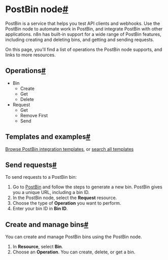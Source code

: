 [](https://github.com/n8n-io/n8n-docs/edit/main/docs/integrations/builtin/app-nodes/n8n-nodes-base.postbin.md "Edit this page")

# PostBin node[#](#postbin-node "Permanent link")

PostBin is a service that helps you test API clients and webhooks. Use the PostBin node to automate work in PostBin, and integrate PostBin with other applications. n8n has built-in support for a wide range of PostBin features, including creating and deleting bins, and getting and sending requests.

On this page, you'll find a list of operations the PostBin node supports, and links to more resources.

## Operations[#](#operations "Permanent link")

*   Bin
    *   Create
    *   Get
    *   Delete
*   Request
    *   Get
    *   Remove First
    *   Send

## Templates and examples[#](#templates-and-examples "Permanent link")

[Browse PostBin integration templates](https://n8n.io/integrations/postbin/), or [search all templates](https://n8n.io/workflows/)

## Send requests[#](#send-requests "Permanent link")

To send requests to a PostBin bin:

1.  Go to [PostBin](https://www.toptal.com/developers/postbin/) and follow the steps to generate a new bin. PostBin gives you a unique URL, including a bin ID.
2.  In the PostBin node, select the **Request** resource.
3.  Choose the type of **Operation** you want to perform.
4.  Enter your bin ID in **Bin ID**.

## Create and manage bins[#](#create-and-manage-bins "Permanent link")

You can create and manage PostBin bins using the PostBin node.

1.  In **Resource**, select **Bin**.
2.  Choose an **Operation**. You can create, delete, or get a bin.